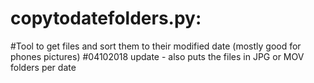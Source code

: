 # copytodatefolders.py:
#Tool to get files and sort them to their modified date (mostly good for phones pictures)
#04102018 update - also puts the files in JPG or MOV folders per date
